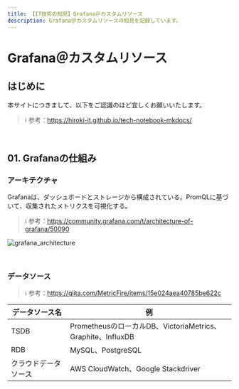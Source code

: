```yaml
---
title: 【IT技術の知見】Grafana＠カスタムリソース
description: Grafana＠カスタムリソースの知見を記録しています。
---
```


# Grafana＠カスタムリソース

## はじめに

本サイトにつきまして、以下をご認識のほど宜しくお願いいたします。

> ℹ️ 参考：https://hiroki-it.github.io/tech-notebook-mkdocs/

<br>

## 01. Grafanaの仕組み

### アーキテクチャ

Grafanaは、ダッシュボードとストレージから構成されている。PromQLに基づいて、収集されたメトリクスを可視化する。

> ℹ️ 参考：https://community.grafana.com/t/architecture-of-grafana/50090

![grafana_architecture](https://raw.githubusercontent.com/hiroki-it/tech-notebook/master/images//grafana_architecture.png)

<br>

### データソース

> ℹ️ 参考：https://qiita.com/MetricFire/items/15e024aea40785be622c

| データソース名   | 例                                                  |
|------------|-----------------------------------------------------|
| TSDB       | PrometheusのローカルDB、VictoriaMetrics、Graphite、InfluxDB |
| RDB        | MySQL、PostgreSQL                                    |
| クラウドデータソース | AWS CloudWatch、Google Stackdriver                   |

<br>
